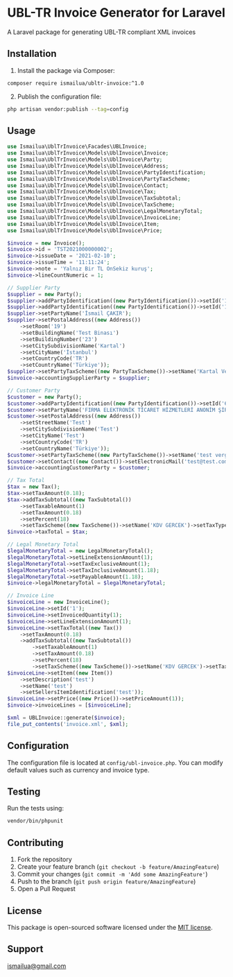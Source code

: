 # UBL-TR Invoice Generator for Laravel
A Laravel package for generating UBL-TR compliant XML invoices

## Installation

1. Install the package via Composer:
```bash
composer require ismailua/ubltr-invoice:^1.0
```

2. Publish the configuration file:
```bash
php artisan vendor:publish --tag=config
```
## Usage

```php
use Ismailua\UblTrInvoice\Facades\UBLInvoice;
use Ismailua\UblTrInvoice\Models\UblInvoice\Invoice;
use Ismailua\UblTrInvoice\Models\UblInvoice\Party;
use Ismailua\UblTrInvoice\Models\UblInvoice\Address;
use Ismailua\UblTrInvoice\Models\UblInvoice\PartyIdentification;
use Ismailua\UblTrInvoice\Models\UblInvoice\PartyTaxScheme;
use Ismailua\UblTrInvoice\Models\UblInvoice\Contact;
use Ismailua\UblTrInvoice\Models\UblInvoice\Tax;
use Ismailua\UblTrInvoice\Models\UblInvoice\TaxSubtotal;
use Ismailua\UblTrInvoice\Models\UblInvoice\TaxScheme;
use Ismailua\UblTrInvoice\Models\UblInvoice\LegalMonetaryTotal;
use Ismailua\UblTrInvoice\Models\UblInvoice\InvoiceLine;
use Ismailua\UblTrInvoice\Models\UblInvoice\Item;
use Ismailua\UblTrInvoice\Models\UblInvoice\Price;

$invoice = new Invoice();
$invoice->id = 'TST2021000000002';
$invoice->issueDate = '2021-02-10';
$invoice->issueTime = '11:11:24';
$invoice->note = 'Yalnız Bir TL OnSekiz kuruş';
$invoice->lineCountNumeric = 1;

// Supplier Party
$supplier = new Party();
$supplier->addPartyIdentification((new PartyIdentification())->setId('1923001923')->setSchemeID('VKN'));
$supplier->addPartyIdentification((new PartyIdentification())->setId('1111111111111111')->setSchemeID('MERSISNO'));
$supplier->setPartyName('İsmail ÇAKIR');
$supplier->setPostalAddress((new Address())
    ->setRoom('19')
    ->setBuildingName('Test Binası')
    ->setBuildingNumber('23')
    ->setCitySubdivisionName('Kartal')
    ->setCityName('İstanbul')
    ->setCountryCode('TR')
    ->setCountryName('Türkiye'));
$supplier->setPartyTaxScheme((new PartyTaxScheme())->setName('Kartal Vergi Dairesi'));
$invoice->accountingSupplierParty = $supplier;

// Customer Party
$customer = new Party();
$customer->addPartyIdentification((new PartyIdentification())->setId('6090408038')->setSchemeID('VKN'));
$customer->setPartyName('FIRMA ELEKTRONİK TİCARET HİZMETLERİ ANONİM ŞİRKETİ');
$customer->setPostalAddress((new Address())
    ->setStreetName('Test')
    ->setCitySubdivisionName('Test')
    ->setCityName('Test')
    ->setCountryCode('TR')
    ->setCountryName('Türkiye'));
$customer->setPartyTaxScheme((new PartyTaxScheme())->setName('test vergi dairesi'));
$customer->setContact((new Contact())->setElectronicMail('test@test.com'));
$invoice->accountingCustomerParty = $customer;

// Tax Total
$tax = new Tax();
$tax->setTaxAmount(0.18);
$tax->addTaxSubtotal((new TaxSubtotal())
    ->setTaxableAmount(1)
    ->setTaxAmount(0.18)
    ->setPercent(18)
    ->setTaxScheme((new TaxScheme())->setName('KDV GERCEK')->setTaxTypeCode('0015')));
$invoice->taxTotal = $tax;

// Legal Monetary Total
$legalMonetaryTotal = new LegalMonetaryTotal();
$legalMonetaryTotal->setLineExtensionAmount(1);
$legalMonetaryTotal->setTaxExclusiveAmount(1);
$legalMonetaryTotal->setTaxInclusiveAmount(1.18);
$legalMonetaryTotal->setPayableAmount(1.18);
$invoice->legalMonetaryTotal = $legalMonetaryTotal;

// Invoice Line
$invoiceLine = new InvoiceLine();
$invoiceLine->setId('1');
$invoiceLine->setInvoicedQuantity(1);
$invoiceLine->setLineExtensionAmount(1);
$invoiceLine->setTaxTotal((new Tax())
    ->setTaxAmount(0.18)
    ->addTaxSubtotal((new TaxSubtotal())
        ->setTaxableAmount(1)
        ->setTaxAmount(0.18)
        ->setPercent(18)
        ->setTaxScheme((new TaxScheme())->setName('KDV GERCEK')->setTaxTypeCode('0015'))));
$invoiceLine->setItem((new Item())
    ->setDescription('test')
    ->setName('test')
    ->setSellersItemIdentification('test'));
$invoiceLine->setPrice((new Price())->setPriceAmount(1));
$invoice->invoiceLines = [$invoiceLine];

$xml = UBLInvoice::generate($invoice);
file_put_contents('invoice.xml', $xml);
```

## Configuration

The configuration file is located at `config/ubl-invoice.php`. You can modify default values such as currency and invoice type.

## Testing

Run the tests using:
```bash
vendor/bin/phpunit
```

## Contributing

1. Fork the repository
2. Create your feature branch (`git checkout -b feature/AmazingFeature`)
3. Commit your changes (`git commit -m 'Add some AmazingFeature'`)
4. Push to the branch (`git push origin feature/AmazingFeature`)
5. Open a Pull Request

## License

This package is open-sourced software licensed under the [MIT license](LICENSE).

## Support
ismailua@gmail.com 
